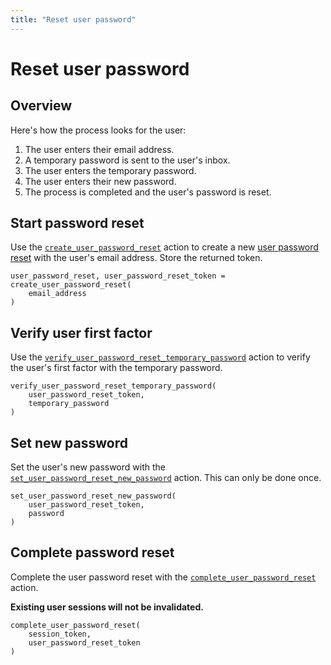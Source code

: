 ```yaml
---
title: "Reset user password"
---
```


# Reset user password

## Overview

Here's how the process looks for the user:

1. The user enters their email address.
2. A temporary password is sent to the user's inbox.
3. The user enters the temporary password.
4. The user enters their new password.
3. The process is completed and the user's password is reset.

## Start password reset

Use the [`create_user_password_reset`](/references/faroe-server-actions/actions/create_user_password_reset) action to create a new [user password reset](/concepts/user-password-resets) with the user's email address. Store the returned token.

```
user_password_reset, user_password_reset_token = create_user_password_reset(
    email_address
)
```

## Verify user first factor

Use the [`verify_user_password_reset_temporary_password`](/references/faroe-server-actions/actions/verify_user_password_reset_temporary_password) action to verify the user's first factor with the temporary password.

```
verify_user_password_reset_temporary_password(
    user_password_reset_token,
    temporary_password
)
```

## Set new password

Set the user's new password with the [`set_user_password_reset_new_password`](/references/faroe-server-actions/actions/set_user_password_reset_new_password) action. This can only be done once.

```
set_user_password_reset_new_password(
    user_password_reset_token,
    password
)
```

## Complete password reset

Complete the user password reset with the [`complete_user_password_reset`](/references/faroe-server-actions/actions/complete_user_password_reset) action.

**Existing user sessions will not be invalidated.**

```
complete_user_password_reset(
    session_token,
    user_password_reset_token
)
```
